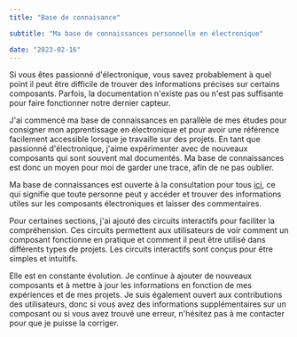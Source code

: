```yaml
---
title: "Base de connaisance"

subtitle: "Ma base de connaissances personnelle en électronique"

date: "2023-02-16"
---
```

Si vous êtes passionné d'électronique, vous savez probablement à quel point il peut être difficile de trouver des informations précises sur certains composants. Parfois, la documentation n'existe pas ou n'est pas suffisante pour faire fonctionner notre dernier capteur.

J'ai commencé ma base de connaissances en parallèle de mes études pour consigner mon apprentissage en électronique et pour avoir une référence facilement accessible lorsque je travaille sur des projets. En tant que passionné d'électronique, j'aime expérimenter avec de nouveaux composants qui sont souvent mal documentés. Ma base de connaissances est donc un moyen pour moi de garder une trace, afin de ne pas oublier.

Ma base de connaissances est ouverte à la consultation pour tous [ici](https://antoine-chatelain.notion.site/Arduino-3f8af3eb07924b4389eef65e029188a7), ce qui signifie que toute personne peut y accéder et trouver des informations utiles sur les composants électroniques et laisser des commentaires.

Pour certaines sections, j'ai ajouté des circuits interactifs pour faciliter la compréhension. Ces circuits permettent aux utilisateurs de voir comment un composant fonctionne en pratique et comment il peut être  utilisé dans différents types de projets. Les circuits interactifs sont conçus pour être simples et intuitifs.

Elle est en constante évolution. Je continue à ajouter de nouveaux composants et à mettre à jour les informations en fonction de mes expériences et de mes projets. Je suis  également ouvert aux contributions des utilisateurs, donc si vous avez des informations supplémentaires sur un composant ou si vous avez trouvé une erreur, n'hésitez pas à me contacter pour que je puisse la corriger.
